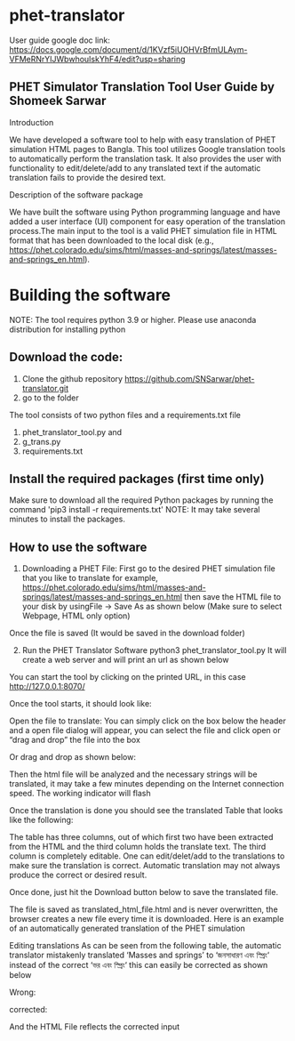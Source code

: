 # phet-translator
User guide google doc link: https://docs.google.com/document/d/1KVzf5iUOHVrBfmULAym-VFMeRNrYIJWbwhouIskYhF4/edit?usp=sharing

PHET Simulator Translation Tool User Guide
by Shomeek Sarwar
----------------------------------
Introduction

We have developed a software tool to help with easy translation of PHET simulation HTML pages to Bangla. This tool utilizes Google translation tools to automatically perform the translation task. It also provides the user with functionality to edit/delete/add to any translated text if the automatic translation fails to provide the desired text.

Description of the software package

We have built the software using Python programming language and have added a user interface (UI) component for easy operation of the translation process.The main input to the tool is a valid PHET simulation file in HTML format that has been downloaded to the local disk (e.g., https://phet.colorado.edu/sims/html/masses-and-springs/latest/masses-and-springs_en.html).
 
Building the software
=====================

NOTE: The tool requires python 3.9 or higher. Please use anaconda distribution for installing python

 Download the code: 
 ------------------
 1. Clone the github repository https://github.com/SNSarwar/phet-translator.git
 2. go to the folder
 
 The tool consists of two python files and a requirements.txt file
 1. phet_translator_tool.py and
 2. g_trans.py
 3. requirements.txt
 
 Install the required packages (first time only)
 -----------------------------------------------
  Make sure to download all the required Python packages by running the command 'pip3 install -r requirements.txt'
  NOTE: It may take several minutes to install the packages.
 
How to use the software
------------------------
1. Downloading a PHET File: 
First go to the desired PHET simulation file that you like to translate for example,
 https://phet.colorado.edu/sims/html/masses-and-springs/latest/masses-and-springs_en.html then save the HTML file to your disk by usingFile → Save As as shown below (Make sure to select Webpage, HTML only option)


Once the file is saved (It would be saved in the download folder)


2. Run the PHET Translator Software
python3  phet_translator_tool.py
It will create a web server and will print an url as shown below


You can start the tool by clicking on the printed URL, in this case http://127.0.0.1:8070/ 

Once the tool starts, it should look like:

Open the file to translate:
You can simply click on the box below the header and a open file dialog will appear, you can select the file and click open or “drag and drop” the file into the box



Or drag and drop as shown below:



Then the html file will be analyzed and the necessary strings will be translated, it may take a few minutes depending on the Internet connection speed. The working indicator will flash



Once the translation is done you should see the translated Table that looks like the following:





The table has three columns, out of which first two have been extracted from the HTML and the third column holds the translate text. The third column is completely editable. One can edit/delet/add to the translations to make sure the translation is correct. Automatic translation may not always produce the correct or desired result.

Once done, just hit the Download button below to save the translated file.



The file is saved as translated_html_file.html and is never overwritten, the browser creates a new file every time it is downloaded. Here is an example of an automatically generated translation of the PHET simulation



Editing translations
As can be seen from the following table, the automatic translator mistakenly translated ‘Masses and springs’ to ‘জনসাধারণ  এবং স্প্রিং‘ instead of the correct ‘ভর এবং স্প্রিং‘ this can easily be corrected as shown below

Wrong:


corrected:


And the HTML File reflects the corrected input



